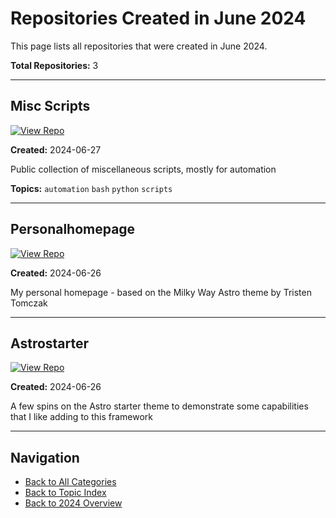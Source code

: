 # Repositories Created in June 2024

This page lists all repositories that were created in June 2024.

**Total Repositories:** 3

---

## Misc Scripts

[![View Repo](https://img.shields.io/badge/view-repo-green)](https://github.com/danielrosehill/Misc-Scripts)

**Created:** 2024-06-27

Public collection of miscellaneous scripts, mostly for automation

**Topics:** `automation` `bash` `python` `scripts`

---

## Personalhomepage

[![View Repo](https://img.shields.io/badge/view-repo-green)](https://github.com/danielrosehill/PersonalHomepage)

**Created:** 2024-06-26

My personal homepage - based on the Milky Way Astro theme by Tristen Tomczak 

---

## Astrostarter

[![View Repo](https://img.shields.io/badge/view-repo-green)](https://github.com/danielrosehill/astrostarter)

**Created:** 2024-06-26

A few spins on the Astro starter theme to demonstrate some capabilities that I like adding to this framework

---


## Navigation

- [Back to All Categories](../../all-categories.md)
- [Back to Topic Index](../by-topic/)
- [Back to 2024 Overview](./)
